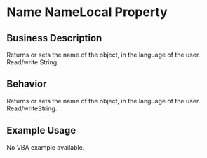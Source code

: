 # Name NameLocal Property

## Business Description
Returns or sets the name of the object, in the language of the user. Read/write String.

## Behavior
Returns or sets the name of the object, in the language of the user. Read/writeString.

## Example Usage
No VBA example available.